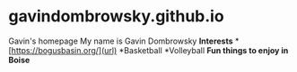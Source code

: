 # gavindombrowsky.github.io
Gavin's homepage
My name is Gavin Dombrowsky
**Interests**
*[https://bogusbasin.org/](url)
*Basketball
*Volleyball
**Fun things to enjoy in Boise**
